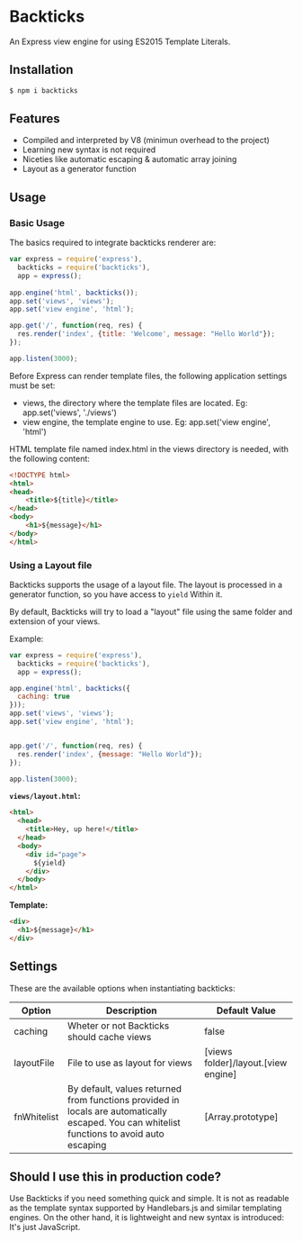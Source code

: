 # Backticks

An Express view engine for using ES2015 Template Literals.

## Installation

```bash
$ npm i backticks
```

## Features

* Compiled and interpreted by V8 (minimun overhead to the project)
* Learning new syntax is not required
* Niceties like automatic escaping & automatic array joining
* Layout as a generator function


## Usage

### Basic Usage

The basics required to integrate backticks renderer are:

```javascript
var express = require('express'),
  backticks = require('backticks'),
  app = express();
  
app.engine('html', backticks());
app.set('views', 'views');
app.set('view engine', 'html');

app.get('/', function(req, res) {
  res.render('index', {title: 'Welcome', message: "Hello World"});
});

app.listen(3000);
```

Before Express can render template files, the following application settings must be set:

- views, the directory where the template files are located. Eg: app.set('views', './views')
- view engine, the template engine to use. Eg: app.set('view engine', 'html')

HTML template file named index.html in the views directory is needed, with the following content:

```html
<!DOCTYPE html>
<html>
<head>
    <title>${title}</title>
</head>
<body>
    <h1>${message}</h1>
</body>
</html>
```

### Using a Layout file

Backticks supports the usage of a layout file. The layout is processed in a generator function, so you have access to `yield` Within it.

By default, Backticks will try to load a "layout" file using the same folder and extension of your views.

Example:


```javascript
var express = require('express'),
  backticks = require('backticks'),
  app = express();

app.engine('html', backticks({
  caching: true
}));
app.set('views', 'views');
app.set('view engine', 'html');


app.get('/', function(req, res) {
  res.render('index', {message: "Hello World"});
});

app.listen(3000);
```

**`views/layout.html`:**  

```html
<html>
  <head>
    <title>Hey, up here!</title>
  </head>
  <body>
    <div id="page">
      ${yield}
    </div>
  </body>
</html>
```

**Template:**  

```html
<div>
  <h1>${message}</h1>
</div>
```

## Settings

These are the available options when instantiating backticks:

| Option  | Description | Default Value
|---|---|---|
| caching  | Wheter or not Backticks should cache views | false |
| layoutFile | File to use as layout for views | [views folder]/layout.[view engine]
| fnWhitelist | By default, values returned from functions provided in locals are automatically escaped. You can whitelist functions to avoid auto escaping  | [Array.prototype]


## Should I use this in production code?  

Use Backticks if you need something quick and simple. It is not as readable as the template syntax supported by Handlebars.js and similar templating engines. On the other hand, it is lightweight and new syntax is introduced: It's just JavaScript.